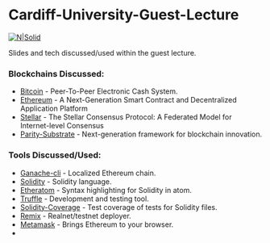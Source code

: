 # Cardiff-University-Guest-Lecture

[![N|Solid](https://image.ibb.co/mnusrV/howe.png)](http://www.howetechnologysolutions.io/)

Slides and tech discussed/used within the guest lecture.

### Blockchains Discussed:

* [Bitcoin] - Peer-To-Peer Electronic Cash System.
* [Ethereum] - A Next-Generation Smart Contract and Decentralized Application Platform
* [Stellar] - The Stellar Consensus Protocol: A Federated Model for Internet-level Consensus
* [Parity-Substrate] - Next-generation framework for blockchain innovation.


### Tools Discussed/Used:

* [Ganache-cli] - Localized Ethereum chain.
* [Solidity] - Solidity language.
* [Etheratom] - Syntax highlighting for Solidity in atom.
* [Truffle] - Development and testing tool.
* [Solidity-Coverage] - Test coverage of tests for Solidity files.
* [Remix] - Realnet/testnet deployer.
* [Metamask] - Brings Ethereum to your browser.
*

   [Bitcoin]: <https://bitcoin.org/bitcoin.pdf>
   [Ethereum]: <https://github.com/ethereum/wiki/wiki/White-Paper>
   [Stellar]: <https://www.stellar.org/papers/stellar-consensus-protocol.pdf>
   [Parity-Substrate]: <https://github.com/paritytech/substrate>
   [IPFS]: <https://ipfs.io/ipfs/QmR7GSQM93Cx5eAg6a6yRzNde1FQv7uL6X1o4k7zrJa3LX/ipfs.draft3.pdf>
   [Solidity]: <https://github.com/ethereum/solidity>
   [Ganache-cli]: <https://github.com/trufflesuite/ganache-cli>
   [Etheratom]: <https://atom.io/packages/etheratom>
   [Truffle]: <https://github.com/trufflesuite/truffle>
   [Solidity-Coverage]: <https://github.com/sc-forks/solidity-coverage>
   [Remix]: <http://remix.ethereum.org/>
   [Metamask]: <https://metamask.io/>
